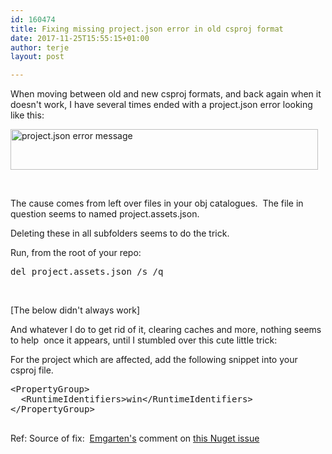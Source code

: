 ```yaml
---
id: 160474
title: Fixing missing project.json error in old csproj format
date: 2017-11-25T15:55:15+01:00
author: terje
layout: post

---
```

When moving between old and new csproj formats, and back again when it doesn't work, I have several times ended with a project.json error looking like this:

<a href="http://hermit.no/wp-content/uploads/2017/11/pjson.png" target="_blank" rel="noopener"><img class="wp-image-160475 size-full" src="http://hermit.no/wp-content/uploads/2017/11/pjson.png" alt="project.json error message" width="492" height="65" /></a>

&nbsp;

The cause comes from left over files in your obj catalogues.  The file in question seems to named project.assets.json.

Deleting these in all subfolders seems to do the trick.

Run, from the root of your repo:
<pre>del project.assets.json /s /q</pre>
&nbsp;

[The below didn't always work]

And whatever I do to get rid of it, clearing caches and more, nothing seems to help  once it appears, until I stumbled over this cute little trick:

For the project which are affected, add the following snippet into your csproj file.
<pre>&lt;<span class="pl-ent">PropertyGroup</span>&gt;
  &lt;<span class="pl-ent">RuntimeIdentifiers</span>&gt;win&lt;/<span class="pl-ent">RuntimeIdentifiers</span>&gt;
&lt;/<span class="pl-ent">PropertyGroup</span>&gt;

</pre>
Ref: Source of fix:  <a href="https://github.com/emgarten" target="_blank" rel="noopener">Emgarten's</a> comment on <a href="https://github.com/NuGet/Home/issues/4163" target="_blank" rel="noopener">this Nuget issue</a>